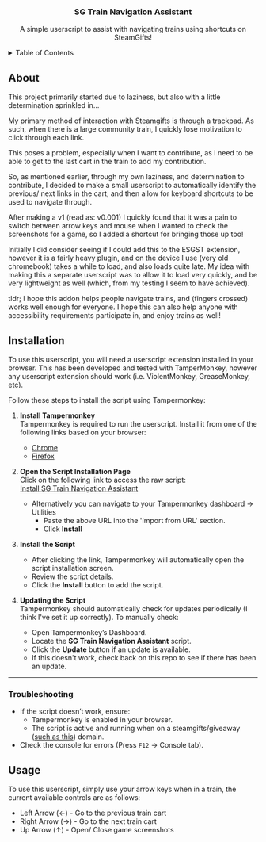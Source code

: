 <h3 align="center">SG Train Navigation Assistant</h3>

  <p align="center">
    A simple userscript to assist with navigating trains using shortcuts on SteamGifts!
  </p>
</div>

<details>
  <summary>Table of Contents</summary>
  <ol>
    <li><a href="#about">About</a></li>
    <li><a href="#installation">Installation</a></li>
    <li><a href="#usage">Usage</a></li>
  </ol>
</details>


## About

This project primarily started due to laziness, but also with a little determination sprinkled in... 

My primary method of interaction with Steamgifts is through a trackpad. As such, when there is a large community train, I quickly lose motivation to click through each link. 

This poses a problem, especially when I want to contribute, as I need to be able to get to the last cart in the train to add my contribution. 

So, as mentioned earlier, through my own laziness, and determination to contribute, I decided to make a small userscript to automatically identify the previous/ next links in the cart, and then allow for keyboard shortcuts to be used to navigate through. 

After making a v1 (read as: v0.001) I quickly found that it was a pain to switch between arrow keys and mouse when I wanted to check the screenshots for a game, so I added a shortcut for bringing those up too!

Initially I did consider seeing if I could add this to the ESGST extension, however it is a fairly heavy plugin, and on the device I use (very old chromebook) takes a while to load, and also loads quite late. My idea with making this a separate userscript was to allow it to load very quickly, and be very lightweight as well (which, from my testing I seem to have achieved).

tldr; I hope this addon helps people navigate trains, and (fingers crossed) works well enough for everyone. I hope this can also help anyone with accessibility requirements participate in, and enjoy trains as well!


## Installation
To use this userscript, you will need a userscript extension installed in your browser. This has been developed and tested with TamperMonkey, however any userscript extension should work (i.e. ViolentMonkey, GreaseMonkey, etc).

Follow these steps to install the script using Tampermonkey:

1. **Install Tampermonkey**  
   Tampermonkey is required to run the userscript. Install it from one of the following links based on your browser:
   - [Chrome](https://chrome.google.com/webstore/detail/dhdgffkkebhmkfjojejmpbldmpobfkfo)  
   - [Firefox](https://addons.mozilla.org/en-US/firefox/addon/tampermonkey/)  

2. **Open the Script Installation Page**  
   Click on the following link to access the raw script:  
   [Install SG Train Navigation Assistant](https://github.com/Alpha2749/SG_TrainNavAssist/raw/refs/heads/main/sg-train-navigation-assistant.user.js)
   - Alternatively you can navigate to your Tampermonkey dashboard -> Utilities
     - Paste the above URL into the 'Import from URL' section.
     - Click **Install**

4. **Install the Script**  
   - After clicking the link, Tampermonkey will automatically open the script installation screen.
   - Review the script details.
   - Click the **Install** button to add the script.

6. **Updating the Script**  
   Tampermonkey should automatically check for updates periodically (I think I've set it up correctly). To manually check:
   - Open Tampermonkey’s Dashboard.
   - Locate the **SG Train Navigation Assistant** script.
   - Click the **Update** button if an update is available.
   - If this doesn't work, check back on this repo to see if there has been an update.

---

### Troubleshooting
- If the script doesn’t work, ensure:
  - Tampermonkey is enabled in your browser.
  - The script is active and running when on a steamgifts/giveaway ([such as this](https://www.steamgifts.com/giveaway/VggFl/starfield)) domain.
- Check the console for errors (Press `F12` → Console tab).


## Usage

To use this userscript, simply use your arrow keys when in a train, the current available controls are as follows:

- Left Arrow (←) - Go to the previous train cart
- Right Arrow (→) - Go to the next train cart
- Up Arrow (↑) - Open/ Close game screenshots
